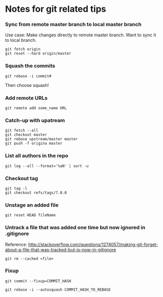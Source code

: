 # Notes for git related tips
### Sync from remote master branch to local master branch 
Use case: Make changes directly to remote master branch. Want to sync it to local branch.
```
git fetch origin
git reset --hard origin/master
```
### Squash the commits

```
git rebase -i commit#
```
Then choose squash!

### Add remote URLs

```
git remote add some_name URL 
```

### Catch-up with upatream

```
git fetch --all
git checkout master
git rebase upstream/master master
git push -f origina master
```

### List all authors in the repo

```
git log --all --format='%aN' | sort -u
```

### Checkout tag

```
git tag -l
git checkout refs/tags/7.0.0
```

### Unstage an added file

```
git reset HEAD fileName
```

### Untrack a file that was added one time but now ignored in .gitignore
Reference: http://stackoverflow.com/questions/1274057/making-git-forget-about-a-file-that-was-tracked-but-is-now-in-gitignore

```
git rm --cached <file>
```

### Fixup

```
git commit --fixup=COMMIT_HASH
```

```
git rebase -i --autosquash COMMIT_HASH_TO_REBASE
```

